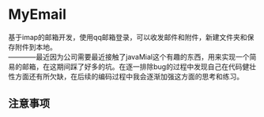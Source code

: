 # MyEmail
基于imap的邮箱开发，使用qq邮箱登录，可以收发邮件和附件，新建文件夹和保存附件到本地。
<br>————最近因为公司需要最近接触了javaMial这个有趣的东西，用来实现一个简易的邮箱，在这期间踩了好多的坑。在逐一排除bug的过程中发现自己在代码健壮性方面还有所欠缺，在后续的编码过程中我会逐渐加强这方面的思考和练习。
## 注意事项